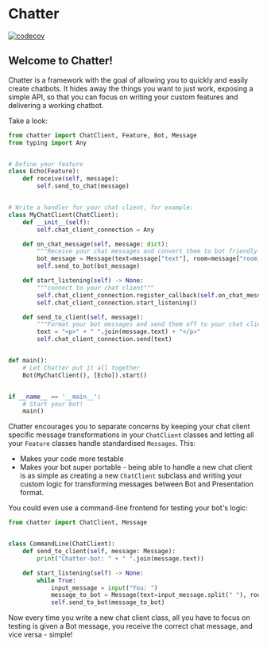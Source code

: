 # Chatter

[![codecov](https://codecov.io/gh/nickjfenton/chatter/branch/develop/graph/badge.svg?token=4HYFV573S8)](https://codecov.io/gh/nickjfenton/chatter)

## Welcome to Chatter!

Chatter is a framework with the goal of allowing you to quickly and easily create chatbots. It hides
away the things you want to just work, exposing a simple API, so that you can focus on writing your
custom features and delivering a working chatbot.

Take a look:

```python
from chatter import ChatClient, Feature, Bot, Message
from typing import Any


# Define your feature
class Echo(Feature):
    def receive(self, message):
        self.send_to_chat(message)


# Write a handler for your chat client, for example:
class MyChatClient(ChatClient):
    def __init__(self):
        self.chat_client_connection = Any

    def on_chat_message(self, message: dict):
        """Receive your chat messages and convert them to bot friendly messages"""
        bot_message = Message(text=message["text"], room=message["room_id"])
        self.send_to_bot(bot_message)

    def start_listening(self) -> None:
        """connect to your chat client"""
        self.chat_client_connection.register_callback(self.on_chat_message)
        self.chat_client_connection.start_listening()

    def send_to_client(self, message):
        """Format your bot messages and send them off to your chat client"""
        text = "<p>" + " ".join(message.text) + "</p>"
        self.chat_client_connection.send(text)


def main():
    # Let Chatter put it all together
    Bot(MyChatClient(), [Echo]).start()


if __name__ == '__main__':
    # Start your bot!
    main()
```

Chatter encourages you to separate concerns by keeping your chat client specific message
transformations in your `ChatClient` classes and letting all your `Feature` classes handle
standardised
`Messages`. This:

* Makes your code more testable
* Makes your bot super portable - being able to handle a new chat client is as simple as creating a
  new `ChatClient` subclass and writing your custom logic for transforming messages between Bot and
  Presentation format.

You could even use a command-line frontend for testing your bot's logic:

```python
from chatter import ChatClient, Message


class CommandLine(ChatClient):
    def send_to_client(self, message: Message):
        print("Chatter-bot: " + " ".join(message.text))

    def start_listening(self) -> None:
        while True:
            input_message = input("You: ")
            message_to_bot = Message(text=input_message.split(" "), room="")
            self.send_to_bot(message_to_bot)
```

Now every time you write a new chat client class, all you have to focus on testing is given a Bot
message, you receive the correct chat message, and vice versa - simple!
